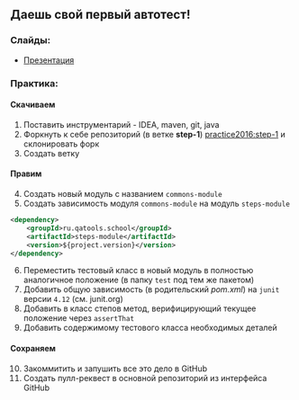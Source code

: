 ## Даешь свой первый автотест!

### Слайды:
- [Презентация](https://speakerdeck.com/lanwen/ru-gimme-your-first-autotest)

### Практика:

#### Скачиваем

1. Поставить инструментарий - IDEA, maven, git, java
2. Форкнуть к себе репозиторий (в ветке **step-1**) [practice2016:step-1](https://github.com/autoschool/practice2016/tree/step-1) и склонировать форк
3. Создать ветку 

#### Правим

4. Создать новый модуль с названием `commons-module`
5. Создать зависимость модуля `commons-module` на модуль `steps-module` 

```xml
<dependency>
    <groupId>ru.qatools.school</groupId>
    <artifactId>steps-module</artifactId>
    <version>${project.version}</version>
</dependency>
```

6. Переместить тестовый класс в новый модуль в полностью аналогичное положение (в папку `test` под тем же пакетом)
7. Добавить общую зависимость (в родительский *pom.xml*) на `junit` версии `4.12` (см. junit.org)
8. Добавить в класс степов метод, верифицирующий текущее положение через `assertThat`
9. Добавить содержимому тестового класса необходимых деталей

#### Сохраняем

10. Закоммитить и запушить все это дело в GitHub
11. Создать пулл-реквест в основной репозиторий из интерфейса GitHub
